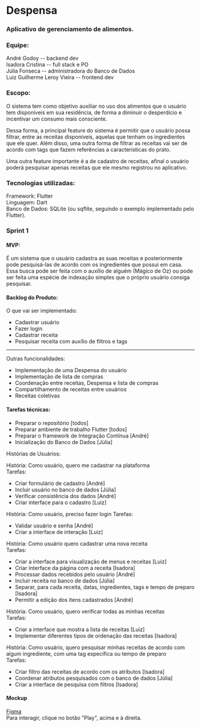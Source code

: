 # Despensa
### Aplicativo de gerenciamento de alimentos.

### Equipe:

André Godoy -- backend dev  
Isadora Cristina -- full stack e PO  
Júlia Fonseca -- administradora do Banco de Dados  
Luiz Guilherme Leroy Vieira -- frontend dev  

### Escopo:

O sistema tem como objetivo auxiliar no uso dos alimentos que o usuário tem disponíveis em sua residência, de forma a diminuir o desperdício e incentivar um consumo mais consciente.

Dessa forma, a principal feature do sistema é permitir que o usuário possa filtrar, entre as receitas disponíveis, aquelas que tenham os ingredientes que ele quer. Além disso, uma outra forma de filtrar as receitas vai ser de acordo com tags que fazem referências a características do prato. 

Uma outra feature importante é a de cadastro de receitas, afinal o usuário poderá pesquisar apenas receitas que ele mesmo registrou no aplicativo.   

### Tecnologias utilizadas:

Framework: Flutter  
Linguagem: Dart  
Banco de Dados: SQLite (ou sqflite, seguindo o exemplo implementado pelo Flutter).

### Sprint 1

#### MVP:
É um sistema que o usuário cadastra as suas receitas e posteriormente pode pesquisá-las de acordo com os ingredientes que possui em casa. Essa busca pode ser feita com o auxílio de alguém (Mágico de Oz) ou pode ser feita uma espécie de indexação simples que o próprio usuário consiga pesquisar.

#### Backlog do Produto:  
O que vai ser implementado:  

- Cadastrar usuário  
- Fazer login  
- Cadastrar receita  
- Pesquisar receita com auxílio de filtros e tags  
____________________________

Outras funcionalidades:  

- Implementação de uma Despensa do usuário  
- Implementação de lista de compras  
- Coordenação entre receitas, Despensa e lista de compras  
- Compartilhamento de receitas entre usuários  
- Receitas coletivas  

#### Tarefas técnicas:  

- Preparar o repositório [todos]  
- Preparar ambiente de trabalho Flutter [todos]  
- Preparar o framework de Integração Contínua [André]  
- Inicialização do Banco de Dados [Júlia]  

Histórias de Usuários:  

História: Como usuário, quero me cadastrar na plataforma  
Tarefas:
- Criar formulário de cadastro [André]  
- Incluir usuário no banco de dados [Júlia]  
- Verificar consistência dos dados [André]  
- Criar interface para o cadastro [Luiz]  

História: Como usuário, preciso fazer login
Tarefas:
- Validar usuário e senha [André]
- Criar a interface de interação [Luiz]

História: Como usuário quero cadastrar uma nova receita  
Tarefas:  
- Criar a interface para visualização de menus e receitas [Luiz]  
- Criar interface da página com a receita [Isadora]  
- Processar dados recebidos pelo usuário [André]  
- Incluir receita no banco de dados [Júlia]  
- Separar, para cada receita, datas, ingredientes, tags e tempo de preparo [Isadora]  
- Permitir a edição dos itens cadastrados [André]  
  
História: Como usuário, quero verificar todas as minhas receitas   
Tarefas:    
- Criar a interface que mostra a lista de receitas [Luiz]  
- Implementar diferentes tipos de ordenação das receitas [Isadora]  

História: Como usuário, quero pesquisar minhas receitas de acordo com algum ingrediente, com uma tag específica ou tempo de preparo  
Tarefas:  
- Criar filtro das receitas de acordo com os atributos [Isadora]  
- Coordenar atributos pesquisados com o banco de dados [Júlia]  
- Criar a interface de pesquisa com filtros [Isadora]  

#### Mockup
[Figma](https://www.figma.com/file/HDPIFBw5r1DBj6gyUNw6mN/Despensa?node-id=565%3A22170)  
Para interagir, clique no botão "Play", acima e à direita.
